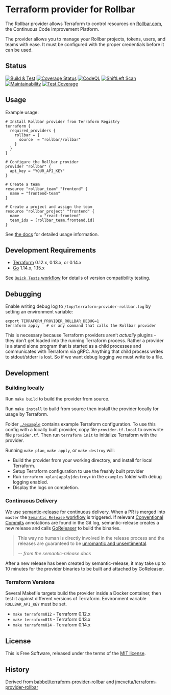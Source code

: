 Terraform provider for Rollbar
==============================

The Rollbar provider allows Terraform to control resources on
[Rollbar.com](https://rollbar.com), the Continuous Code Improvement Platform.

The provider allows you to manage your Rollbar projects, tokens, users, and
teams with ease. It must be configured with the proper credentials before it can
be used.


Status
------

[![Build & Test](https://github.com/rollbar/terraform-provider-rollbar/workflows/Build%20&%20Test/badge.svg)](https://github.com/rollbar/terraform-provider-rollbar/actions)
[![Coverage Status](https://coveralls.io/repos/github/rollbar/terraform-provider-rollbar/badge.svg)](https://coveralls.io/github/rollbar/terraform-provider-rollbar)
[![CodeQL](https://github.com/rollbar/terraform-provider-rollbar/workflows/CodeQL/badge.svg)](https://github.com/rollbar/terraform-provider-rollbar/actions?query=workflow%3ACodeQL)
[![ShiftLeft Scan](https://github.com/rollbar/terraform-provider-rollbar/workflows/ShiftLeft%20Scan/badge.svg)](https://github.com/rollbar/terraform-provider-rollbar/actions?query=workflow%3A%22ShiftLeft+Scan%22)
[![Maintainability](https://api.codeclimate.com/v1/badges/c5097d1a11f6f2310089/maintainability)](https://codeclimate.com/github/rollbar/terraform-provider-rollbar/maintainability)
[![Test Coverage](https://api.codeclimate.com/v1/badges/c5097d1a11f6f2310089/test_coverage)](https://codeclimate.com/github/rollbar/terraform-provider-rollbar/test_coverage)


Usage
-----

Example usage:

```hcl
# Install Rollbar provider from Terraform Registry
terraform {
  required_providers {
    rollbar = {
      source  = "rollbar/rollbar"
    }
  }
}

# Configure the Rollbar provider
provider "rollbar" {
  api_key = "YOUR_API_KEY"
}

# Create a team
resource "rollbar_team" "frontend" {
  name = "frontend-team"
}

# Create a project and assign the team
resource "rollbar_project" "frontend" {
  name         = "react-frontend"
  team_ids = [rollbar_team.frontend.id]
}
```

See [the docs](docs/index.md) for detailed usage information.


Development Requirements
------------------------

- [Terraform](https://www.terraform.io/downloads.html) 0.12.x, 0.13.x, or
  0.14.x
- [Go](https://golang.org/doc/install) 1.14.x, 1.15.x

See [`Quick Tests` workflow](.github/workflows/test.yml) for details of version compatibility testing.


Debugging
---------

Enable writing debug log to `/tmp/terraform-provider-rollbar.log` by setting an
environment variable:

```
export TERRAFORM_PROVIDER_ROLLBAR_DEBUG=1
terraform apply   # or any command that calls the Rollbar provider
```

This is necessary because Terraform providers aren’t _actually_ plugins - they
don’t get loaded into the running Terraform process.  Rather a provider is a
stand alone program that is started as a child processes and communicates with
Terraform via gRPC.  Anything that child process writes to stdout/stderr is
lost.  So if we want debug logging we must write to a file.


Development
-----------

### Building locally

Run `make build` to build the provider from source.

Run `make install` to build from source then install the provider locally for
usage by Terraform.

Folder [`./example`](./example) contains example Terraform configuration. To
use this config with a locally built provider, copy file `provider.tf.local` to
overwrite file `provider.tf`. Then run `terraform init` to initialize Terraform
with the provider.

Running `make plan`, `make apply`, or `make destroy` will:
* Build the provider from your working directory, and install for local
  Terraform.
* Setup Terraform configuration to use the freshly built provider
* Run `terraform <plan|apply|destroy>` in the `examples` folder with debug
  logging enabled.
* Display the logs on completion.


### Continuous Delivery

We use [semantic-release](semantic-release) for continuous delivery. When a PR
is merged into `master` the [`Semantic Release`
workflow](.github/workflows/release.yml) is triggered.  If relevant
[Conventional Commits](https://www.conventionalcommits.org/) annotations are
found in the Git log, semantic-release creates a new release and calls
[GoReleaser](https://goreleaser.com/) to build the binaries.

> This way no human is directly involved in the release process and the releases
are guaranteed to be [unromantic and
unsentimental](http://sentimentalversioning.org/).
>
> _-- from the semantic-release docs_

After a new release has been created by semantic-release, it may take up to 10
minutes for the provider binaries to be built and attached by GoReleaser.


### Terraform Versions

Several Makefile targets build the provider inside a Docker container, then
test it against different versions of Terraform. Environment variable
`ROLLBAR_API_KEY` must be set.

* `make terraform012` - Terraform 0.12.x
* `make terraform013` - Terraform 0.13.x
* `make terraform014` - Terraform 0.14.x


License
-------

This is Free Software, released under the terms of the [MIT license](LICENSE).


History
-------

Derived from
[babbel/terraform-provider-rollbar](https://github.com/babbel/terraform-provider-rollbar)
and
[jmcvetta/terraform-provider-rollbar](https://github.com/jmcvetta/terraform-provider-rollbar)


[latest-release]: https://github.com/rollbar/terraform-provider-rollbar/releases/latest
[requiring-providers]: https://www.terraform.io/docs/configuration/provider-requirements.html#requiring-providers
[semantic-release]: https://github.com/semantic-release/semantic-release
[pub-to-registry]: https://github.com/rollbar/terraform-provider-rollbar/issues/153